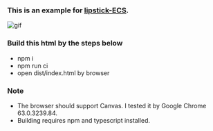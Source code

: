 ### This is an example for [lipstick-ECS](www.npmjs.com/package/lipstick-ecs).

![gif](https://raw.githubusercontent.com/superztf/lipstick-ECS/master/example.gif)

### Build this html by the steps below
* npm i
* npm run ci
* open dist/index.html by browser

### Note
* The browser should support Canvas. I tested it by Google Chrome 63.0.3239.84.
* Building requires npm and typescript installed.
